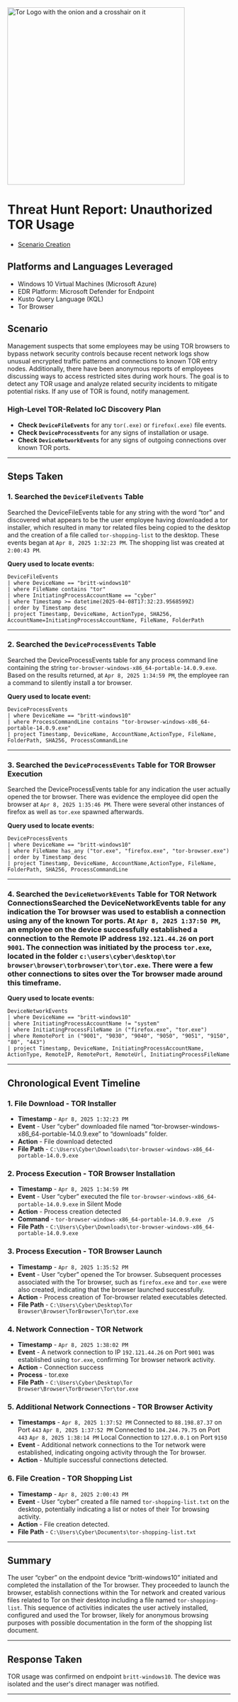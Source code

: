 <img width="400" src="https://github.com/user-attachments/assets/44bac428-01bb-4fe9-9d85-96cba7698bee" alt="Tor Logo with the onion and a crosshair on it"/>

# Threat Hunt Report: Unauthorized TOR Usage
- [Scenario Creation](https://github.com/brittaparks/Threat-Hunting-Scenario/blob/main/Threat-Hunting-Scenario-Tor-Event-Creation.md)

## Platforms and Languages Leveraged
- Windows 10 Virtual Machines (Microsoft Azure)
- EDR Platform: Microsoft Defender for Endpoint
- Kusto Query Language (KQL)
- Tor Browser

##  Scenario

Management suspects that some employees may be using TOR browsers to bypass network security controls because recent network logs show unusual encrypted traffic patterns and connections to known TOR entry nodes. Additionally, there have been anonymous reports of employees discussing ways to access restricted sites during work hours. The goal is to detect any TOR usage and analyze related security incidents to mitigate potential risks. If any use of TOR is found, notify management.

### High-Level TOR-Related IoC Discovery Plan

- **Check `DeviceFileEvents`** for any `tor(.exe)` or `firefox(.exe)` file events.
- **Check `DeviceProcessEvents`** for any signs of installation or usage.
- **Check `DeviceNetworkEvents`** for any signs of outgoing connections over known TOR ports.

---

## Steps Taken

### 1. Searched the `DeviceFileEvents` Table

Searched the DeviceFileEvents table for any string with the word “tor” and discovered what appears to be the user employee having downloaded a tor installer, which resulted in many tor related files being copied to the desktop and the creation of a file called `tor-shopping-list` to the desktop.  These events began at `Apr 8, 2025 1:32:23 PM`.  The shopping list was created at `2:00:43 PM`.  

**Query used to locate events:**

```kql
DeviceFileEvents
| where DeviceName == "britt-windows10"
| where FileName contains "tor"
| where InitiatingProcessAccountName == "cyber"
| where Timestamp >= datetime(2025-04-08T17:32:23.9568599Z)
| order by Timestamp desc
| project Timestamp, DeviceName, ActionType, SHA256, AccountName=InitiatingProcessAccountName, FileName, FolderPath
```

---

### 2. Searched the `DeviceProcessEvents` Table

Searched the DeviceProcessEvents table for any process command line containing the string `tor-browser-windows-x86_64-portable-14.0.9.exe`.  Based on the results returned, at `Apr 8, 2025 1:34:59 PM`, the employee ran a command to silently install a tor browser.

**Query used to locate event:**

```kql
DeviceProcessEvents
| where DeviceName == "britt-windows10"
| where ProcessCommandLine contains "tor-browser-windows-x86_64-portable-14.0.9.exe"
| project Timestamp, DeviceName, AccountName,ActionType, FileName, FolderPath, SHA256, ProcessCommandLine
```

---

### 3. Searched the `DeviceProcessEvents` Table for TOR Browser Execution

Searched the DeviceProcessEvents table for any indication the user actually opened the tor browser.  There was evidence the employee did open the browser at `Apr 8, 2025 1:35:46 PM`.  There were several other instances of firefox as well as `tor.exe` spawned afterwards.

**Query used to locate events:**

```kql
DeviceProcessEvents
| where DeviceName == "britt-windows10"
| where FileName has_any ("tor.exe", "firefox.exe", "tor-browser.exe")
| order by Timestamp desc
| project Timestamp, DeviceName, AccountName,ActionType, FileName, FolderPath, SHA256, ProcessCommandLine
```

---

### 4. Searched the `DeviceNetworkEvents` Table for TOR Network ConnectionsSearched the DeviceNetworkEvents table for any indication the Tor browser was used to establish a connection using any of the known Tor ports.  At `Apr 8, 2025 1:37:50 PM`, an employee on the device successfully established a connection to the Remote IP address `192.121.44.26` on port `9001`.  The connection was initiated by the process `tor.exe`, located in the folder `c:\users\cyber\desktop\tor browser\browser\torbrowser\tor\tor.exe`.  There were a few other connections to sites over the Tor browser made around this timeframe.  

**Query used to locate events:**

```kql
DeviceNetworkEvents
| where DeviceName == "britt-windows10"
| where InitiatingProcessAccountName != "system"
| where InitiatingProcessFileName in ("firefox.exe", "tor.exe")
| where RemotePort in ("9001", "9030", "9040", "9050", "9051", "9150", "80", "443")
| project Timestamp, DeviceName, InitiatingProcessAccountName, ActionType, RemoteIP, RemotePort, RemoteUrl, InitiatingProcessFileName
```

---

## Chronological Event Timeline 

### 1. File Download - TOR Installer

- **Timestamp** - `Apr 8, 2025 1:32:23 PM`
- **Event** - User “cyber” downloaded file named “tor-browser-windows-x86_64-portable-14.0.9.exe” to “downloads” folder.
- **Action** - File download detected
- **File Path** - `C:\Users\Cyber\Downloads\tor-browser-windows-x86_64-portable-14.0.9.exe`

### 2. Process Execution - TOR Browser Installation

- **Timestamp** - `Apr 8, 2025 1:34:59 PM`
- **Event**  - User “cyber” executed the file `tor-browser-windows-x86_64-portable-14.0.9.exe` in Silent Mode
- **Action** - Process creation detected
- **Command** - `tor-browser-windows-x86_64-portable-14.0.9.exe  /S`
- **File Path** - `C:\Users\Cyber\Downloads\tor-browser-windows-x86_64-portable-14.0.9.exe`

### 3. Process Execution - TOR Browser Launch

- **Timestamp** - `Apr 8, 2025 1:35:52 PM`
- **Event** - User “cyber” opened the Tor browser.  Subsequent processes associated with the Tor browser, such as `firefox.exe` and `tor.exe` were also created, indicating that the browser launched successfully.
- **Action** - Process creation of Tor-browser related executables detected.
- **File Path** - `C:\Users\Cyber\Desktop\Tor Browser\Browser\TorBrowser\Tor\tor.exe`

### 4. Network Connection - TOR Network

- **Timestamp** - `Apr 8, 2025 1:38:02 PM`
- **Event** - A network connection to IP `192.121.44.26` on Port `9001` was established using `tor.exe`, confirming Tor browser network activity. 
- **Action** - Connection success
- **Process** - tor.exe
- **File Path** - `C:\Users\Cyber\Desktop\Tor Browser\Browser\TorBrowser\Tor\tor.exe`

### 5. Additional Network Connections - TOR Browser Activity

- **Timestamps** - 
`Apr 8, 2025 1:37:52 PM` Connected to `88.198.87.37` on Port `443`
`Apr 8, 2025 1:37:52 PM` Connected to `104.244.79.75` on Port `443`
`Apr 8, 2025 1:38:14 PM` Local Connection to `127.0.0.1` on Port `9150`
- **Event** - Additional network connections to the Tor network were established, indicating ongoing activity through the Tor browser.
- **Action** - Multiple successful connections detected.

### 6. File Creation - TOR Shopping List

- **Timestamp** - `Apr 8, 2025 2:00:43 PM`
- **Event** - User “cyber” created a file named `tor-shopping-list.txt` on the desktop, potentially indicating a list or notes of their Tor browsing activity. 
- **Action** - File creation detected.
- **File Path** - `C:\Users\Cyber\Documents\tor-shopping-list.txt`

---

## Summary

The user “cyber” on the endpoint device “britt-windows10” initiated and completed the installation of the Tor browser.  They proceeded to launch the browser, establish connections within the Tor network and created various files related to Tor on their desktop including a file named `tor-shopping-list`.  This sequence of activities indicates the user actively installed, configured and used the Tor browser, likely for anonymous browsing purposes with possible documentation in the form of the shopping list document.  

---

## Response Taken

TOR usage was confirmed on endpoint `britt-windows10`. The device was isolated and the user's direct manager was notified.

---
